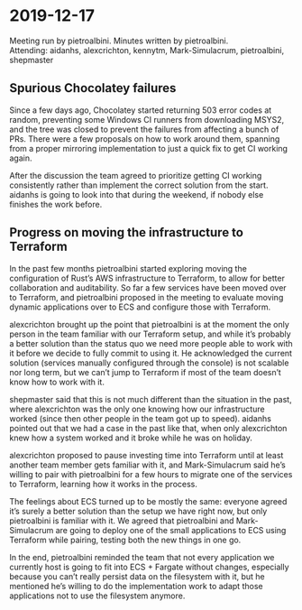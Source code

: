 # 2019-12-17

Meeting run by pietroalbini. Minutes written by pietroalbini.  
Attending: aidanhs, alexcrichton, kennytm, Mark-Simulacrum, pietroalbini,
shepmaster

## Spurious Chocolatey failures

Since a few days ago, Chocolatey started returning 503 error codes at random,
preventing some Windows CI runners from downloading MSYS2, and the tree was
closed to prevent the failures from affecting a bunch of PRs. There were a few
proposals on how to work around them, spanning from a proper mirroring
implementation to just a quick fix to get CI working again.

After the discussion the team agreed to prioritize getting CI working
consistently rather than implement the correct solution from the start. aidanhs
is going to look into that during the weekend, if nobody else finishes the work
before.

## Progress on moving the infrastructure to Terraform

In the past few months pietroalbini started exploring moving the configuration
of Rust’s AWS infrastructure to Terraform, to allow for better collaboration
and auditability. So far a few services have been moved over to Terraform, and
pietroalbini proposed in the meeting to evaluate moving dynamic applications
over to ECS and configure those with Terraform.

alexcrichton brought up the point that pietroalbini is at the moment the only
person in the team familiar with our Terraform setup, and while it’s probably a
better solution than the status quo we need more people able to work with it
before we decide to fully commit to using it. He acknowledged the current
solution (services manually configured through the console) is not scalable nor
long term, but we can’t jump to Terraform if most of the team doesn’t know how
to work with it.

shepmaster said that this is not much different than the situation in the past,
where alexcrichton was the only one knowing how our infrastructure worked
(since then other people in the team got up to speed). aidanhs pointed out that
we had a case in the past like that, when only alexcrichton knew how a system
worked and it broke while he was on holiday.

alexcrichton proposed to pause investing time into Terraform until at least
another team member gets familiar with it, and Mark-Simulacrum said he’s
willing to pair with pietroalbini for a few hours to migrate one of the
services to Terraform, learning how it works in the process.

The feelings about ECS turned up to be mostly the same: everyone agreed it’s
surely a better solution than the setup we have right now, but only
pietroalbini is familiar with it. We agreed that pietroalbini and
Mark-Simulacrum are going to deploy one of the small applications to ECS using
Terraform while pairing, testing both the new things in one go.

In the end, pietroalbini reminded the team that not every application we
currently host is going to fit into ECS + Fargate without changes, especially
because you can’t really persist data on the filesystem with it, but he
mentioned he’s willing to do the implementation work to adapt those
applications not to use the filesystem anymore.
